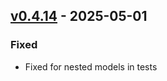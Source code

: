 ## [v0.4.14](https://pypi.org/project/amsdal_cli/0.4.14/) - 2025-05-01

### Fixed

- Fixed for nested models in tests
